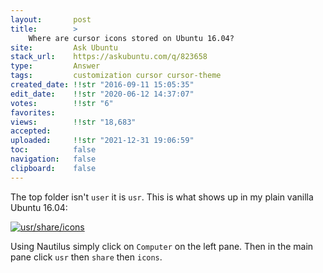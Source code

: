 ```yaml
---
layout:       post
title:        >
    Where are cursor icons stored on Ubuntu 16.04?
site:         Ask Ubuntu
stack_url:    https://askubuntu.com/q/823658
type:         Answer
tags:         customization cursor cursor-theme
created_date: !!str "2016-09-11 15:05:35"
edit_date:    !!str "2020-06-12 14:37:07"
votes:        !!str "6"
favorites:    
views:        !!str "18,683"
accepted:     
uploaded:     !!str "2021-12-31 19:06:59"
toc:          false
navigation:   false
clipboard:    false
---
```


The top folder isn't `user` it is `usr`. This is what shows up in my plain vanilla Ubuntu 16.04:

[![usr/share/icons][1]][1]

Using Nautilus simply click on `Computer` on the left pane. Then in the main pane click `usr` then `share` then `icons`.

  [1]: http://i.stack.imgur.com/AfMcC.png
